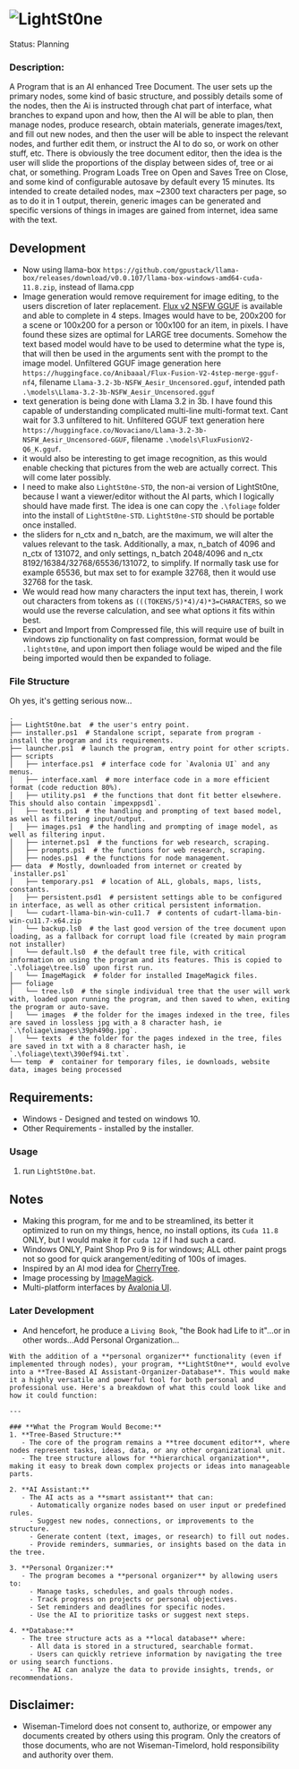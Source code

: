 # ![LightSt0ne](https://github.com/wiseman-timelord/LightSt0ne/blob/main/media/lightstone.png)
Status: Planning

### Description:
A Program that is an AI enhanced Tree Document. The user sets up the primary nodes, some kind of basic structure, and possibly details some of the nodes, then the Ai is instructed through chat part of interface, what branches to expand upon and how, then the AI will be able to plan, then manage nodes, produce research, obtain materials, generate images/text, and fill out new nodes, and then the user will be able to inspect the relevant nodes, and further edit them, or instruct the AI to do so, or work on other stuff, etc. There is obviously the tree document editor, then the idea is the user will slide the proportions of the display between sides of, tree or ai chat, or something. Program Loads Tree on Open and Saves Tree on Close, and some kind of configurable autosave by default every 15 minutes. Its intended to create detailed nodes, max ~2300 text characters per page, so as to do it in 1 output, therein, generic images can be generated and specific versions of things in images are gained from internet, idea same with the text. 

## Development
- Now using llama-box `https://github.com/gpustack/llama-box/releases/download/v0.0.107/llama-box-windows-amd64-cuda-11.8.zip`, instead of llama.cpp 
- Image generation would remove requirement for image editing, to the users discretion of later replacement. [Flux v2 NSFW GGUF](https://huggingface.co/Anibaaal/Flux-Fusion-V2-4step-merge-gguf-nf4) is available and able to complete in 4 steps. Images would have to be, 200x200 for a scene or 100x200 for a person or 100x100 for an item, in pixels. I have found these sizes are optimal for LARGE tree documents. Somehow the text based model would have to be used to determine what the type is, that will then be used in the arguments sent with the prompt to the image model. Unfiltered GGUF image generation here `https://huggingface.co/Anibaaal/Flux-Fusion-V2-4step-merge-gguf-nf4`, filename `Llama-3.2-3b-NSFW_Aesir_Uncensored.gguf`, intended path `.\models\Llama-3.2-3b-NSFW_Aesir_Uncensored.gguf`
- text generation is being done with Llama 3.2 in 3b. I have found this capable of understanding complicated multi-line multi-format text. Cant wait for 3.3 unfiltered to hit. Unfiltered GGUF text generation here `https://huggingface.co/Novaciano/Llama-3.2-3b-NSFW_Aesir_Uncensored-GGUF`, filename `.\models\FluxFusionV2-Q6_K.gguf`.
- it would also be interesting to get image recognition, as this would enable checking that pictures from the web are actually correct. This will come later possibly. 
- I need to make also `LightSt0ne-STD`, the non-ai version of LightSt0ne, because I want a viewer/editor without the AI parts, which I logically should have made first. The idea is one can copy the `.\foliage` folder into the install of `LightSt0ne-STD`. `LightSt0ne-STD` should be portable once installed.
- the sliders for n_ctx and n_batch, are the maximum, we will alter the values relevant to the task. Additionally, a max, n_batch of 4096 and n_ctx of 131072, and only settings, n_batch 2048/4096 and n_ctx 8192/16384/32768/65536/131072, to simplify. If normally task use for example 65536, but max set to for example 32768, then it would use 32768 for the task. 
- We would read how many characters the input text has, therein, I work out characters from tokens as `(((TOKENS/5)*4)/4)*3=CHARACTERS`, so  we would use the reverse calculation, and see what options it fits within best.
- Export and Import from Compressed file, this will require use of built in windows zip functionality on fast compression, format would be `.lightst0ne`, and upon import then foliage would be wiped and the file being imported would then be expanded to foliage.

### File Structure
Oh yes, it's getting serious now...
```
.
├── LightSt0ne.bat  # the user's entry point. 
├── installer.ps1  # Standalone script, separate from program - install the program and its requirements. 
├── launcher.ps1  # launch the program, entry point for other scripts.
├── scripts
│   ├── interface.ps1  # interface code for `Avalonia UI` and any menus.
│   ├── interface.xaml  # more interface code in a more efficient format (code reduction 80%).
│   ├── utility.ps1  # the functions that dont fit better elsewhere. This should also contain `impexppsd1`.
│   ├── texts.ps1  # the handling and prompting of text based model, as well as filtering input/output.
│   ├── images.ps1  # the handling and prompting of image model, as well as filtering input.
│   ├── internet.ps1  # the functions for web research, scraping.
│   ├── prompts.ps1  # the functions for web research, scraping.
│   ├── nodes.ps1  # the functions for node management.
├── data  # Mostly, downloaded from internet or created by `installer.ps1` 
│   ├── temporary.ps1  # location of ALL, globals, maps, lists, constants.
│   ├── persistent.psd1  # persistent settings able to be configured in interface, as well as other critical persistent information.
│   └── cudart-llama-bin-win-cu11.7  # contents of cudart-llama-bin-win-cu11.7-x64.zip
│   └── backup.ls0  # the last good version of the tree document upon loading, as a fallback for corrupt load file (created by main program not installer) 
│   └── default.ls0  # the default tree file, with critical information on using the program and its features. This is copied to `.\foliage\tree.ls0` upon first run.
│   └── ImageMagick  # folder for installed ImageMagick files.
├── foliage
│   └── tree.ls0  # the single individual tree that the user will work with, loaded upon running the program, and then saved to when, exiting the program or auto-save.
│   └── images  # the folder for the images indexed in the tree, files are saved in lossless jpg with a 8 character hash, ie `.\foliage\images\39ph490g.jpg`.  
│   └── texts  # the folder for the pages indexed in the tree, files are saved in txt with a 8 character hash, ie `.\foliage\text\390ef94i.txt`.  
└── temp  #  container for temporary files, ie downloads, website data, images being processed
```

## Requirements:
- Windows - Designed and tested on windows 10.
- Other Requirements - installed by the installer.

### Usage
1. run `LightSt0ne.bat`.

## Notes
- Making this program, for me and to be streamlined, its better it optimized to run on my things, hence, no install options, its `Cuda 11.8` ONLY, but I would make it for `cuda 12` if I had such a card.
- Windows ONLY, Paint Shop Pro 9 is for windows; ALL other paint progs not so good for quick arangement/editing of 100s of images.
- Inspired by an AI mod idea for [CherryTree](https://github.com/giuspen/cherrytree).
- Image processing by [ImageMagick](https://imagemagick.org/).
- Multi-platform interfaces by [Avalonia UI](https://avaloniaui.net/).

### Later Development
- And hencefort, he produce a `Living Book`, "the Book had Life to it"...or in other words...Add Personal Organization...
```
With the addition of a **personal organizer** functionality (even if implemented through nodes), your program, **LightSt0ne**, would evolve into a **Tree-Based AI Assistant-Organizer-Database**. This would make it a highly versatile and powerful tool for both personal and professional use. Here's a breakdown of what this could look like and how it could function:

---

### **What the Program Would Become:**
1. **Tree-Based Structure:**
   - The core of the program remains a **tree document editor**, where nodes represent tasks, ideas, data, or any other organizational unit.
   - The tree structure allows for **hierarchical organization**, making it easy to break down complex projects or ideas into manageable parts.

2. **AI Assistant:**
   - The AI acts as a **smart assistant** that can:
     - Automatically organize nodes based on user input or predefined rules.
     - Suggest new nodes, connections, or improvements to the structure.
     - Generate content (text, images, or research) to fill out nodes.
     - Provide reminders, summaries, or insights based on the data in the tree.

3. **Personal Organizer:**
   - The program becomes a **personal organizer** by allowing users to:
     - Manage tasks, schedules, and goals through nodes.
     - Track progress on projects or personal objectives.
     - Set reminders and deadlines for specific nodes.
     - Use the AI to prioritize tasks or suggest next steps.

4. **Database:**
   - The tree structure acts as a **local database** where:
     - All data is stored in a structured, searchable format.
     - Users can quickly retrieve information by navigating the tree or using search functions.
     - The AI can analyze the data to provide insights, trends, or recommendations.
```

## Disclaimer:
- Wiseman-Timelord does not consent to, authorize, or empower any documents created by others using this program. Only the creators of those documents, who are not Wiseman-Timelord, hold responsibility and authority over them.
